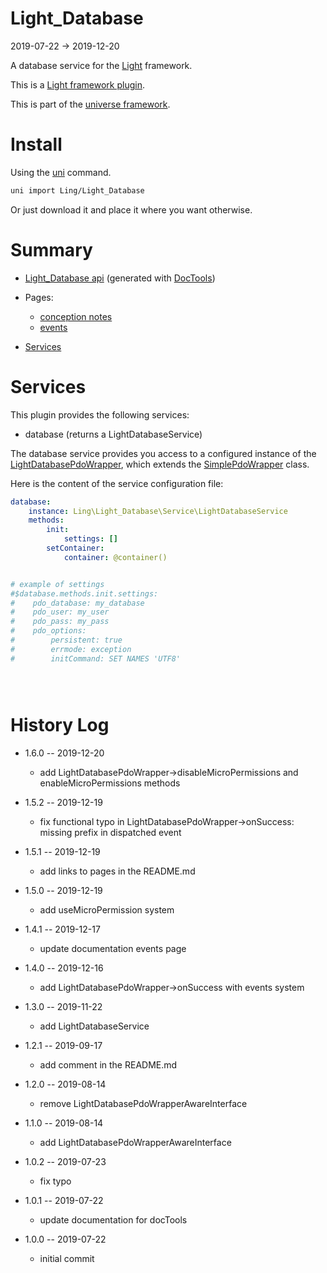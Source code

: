 Light_Database
===========
2019-07-22 -> 2019-12-20



A database service for the [Light](https://github.com/lingtalfi/Light) framework.

This is a [Light framework plugin](https://github.com/lingtalfi/Light/blob/master/doc/pages/plugin.md).



This is part of the [universe framework](https://github.com/karayabin/universe-snapshot).


Install
==========
Using the [uni](https://github.com/lingtalfi/universe-naive-importer) command.
```bash
uni import Ling/Light_Database
```

Or just download it and place it where you want otherwise.






Summary
===========
- [Light_Database api](https://github.com/lingtalfi/Light_Database/blob/master/doc/api/Ling/Light_Database.md) (generated with [DocTools](https://github.com/lingtalfi/DocTools))
- Pages:
    - [conception notes](https://github.com/lingtalfi/Light_Database/blob/master/personal/mydoc/pages/conception-notes.md)
    - [events](https://github.com/lingtalfi/Light_Database/blob/master/personal/mydoc/pages/events.md)

- [Services](#services)





Services
=========


This plugin provides the following services:

- database  (returns a LightDatabaseService)


The database service provides you access to a configured instance of the [LightDatabasePdoWrapper](https://github.com/lingtalfi/Light_Database/blob/master/doc/api/Ling/Light_Database/LightDatabasePdoWrapper.md), which extends the
[SimplePdoWrapper](https://github.com/lingtalfi/SimplePdoWrapper) class. 



Here is the content of the service configuration file:

```yaml
database:
    instance: Ling\Light_Database\Service\LightDatabaseService
    methods:
        init:
            settings: []
        setContainer:
            container: @container()


# example of settings
#$database.methods.init.settings:
#    pdo_database: my_database
#    pdo_user: my_user
#    pdo_pass: my_pass
#    pdo_options:
#        persistent: true
#        errmode: exception
#        initCommand: SET NAMES 'UTF8'





```










History Log
=============

- 1.6.0 -- 2019-12-20

    - add LightDatabasePdoWrapper->disableMicroPermissions and enableMicroPermissions methods
    
- 1.5.2 -- 2019-12-19

    - fix functional typo in LightDatabasePdoWrapper->onSuccess: missing prefix in dispatched event

- 1.5.1 -- 2019-12-19

    - add links to pages in the README.md
    
- 1.5.0 -- 2019-12-19

    - add useMicroPermission system
    
- 1.4.1 -- 2019-12-17

    - update documentation events page
    
- 1.4.0 -- 2019-12-16

    - add LightDatabasePdoWrapper->onSuccess with events system
    
- 1.3.0 -- 2019-11-22

    - add LightDatabaseService
    
- 1.2.1 -- 2019-09-17

    - add comment in the README.md
    
- 1.2.0 -- 2019-08-14

    - remove LightDatabasePdoWrapperAwareInterface
    
- 1.1.0 -- 2019-08-14

    - add LightDatabasePdoWrapperAwareInterface

- 1.0.2 -- 2019-07-23

    - fix typo
    
- 1.0.1 -- 2019-07-22

    - update documentation for docTools
    
- 1.0.0 -- 2019-07-22

    - initial commit